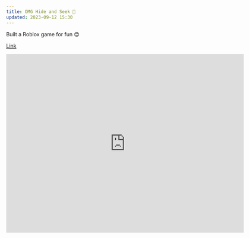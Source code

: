 ```yaml
---
title: OMG Hide and Seek 🌟
updated: 2023-09-12 15:30
---
```


Built a Roblox game for fun 😊

[Link](https://www.roblox.com/games/14763929968/OMG-Hide-and-Seek)

<p align="center">
<iframe src="https://www.youtube.com/embed/VegcNpcQpZE?si=-1wK2zSxDO70-MDH" width="640" height="480" frameborder="0" allow="autoplay; fullscreen" allowfullscreen></iframe>
</p>
